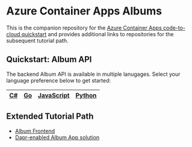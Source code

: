 # Azure Container Apps Albums 

This is the companion repository for the [Azure Container Apps code-to-cloud quickstart]() and provides additional links to repositories for the subsequent tutorial path. 

## Quickstart: Album API

The backend Album API is available in multiple lanugages. Select your language preference below to get started: 

| [C#](https://github.com/azure-samples/containerapps-albumapi-csharp) | [Go](https://github.com/azure-samples/containerapps-albumapi-go) | [JavaScript](https://github.com/azure-samples/containerapps-albumapi-node) | [Python](https://github.com/azure-samples/containerapps-albumapi-python) |
| ---  | --- | --- | --- |

## Extended Tutorial Path

- [Album Frontend](https://github.com/azure-samples/containerapps-albumfrontend)
- [Dapr-enabled Album App solution](https://github.com/azure-samples/containerapps-dapralbums)
